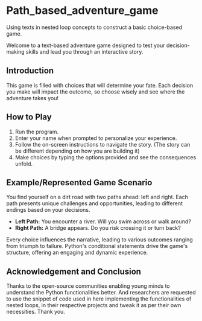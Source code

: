 # Path_based_adventure_game
Using texts in nested loop concepts to construct a basic choice-based game. 


Welcome to a text-based adventure game designed to test your decision-making skills and lead you through an interactive story.

## Introduction

This game is filled with choices that will determine your fate. Each decision you make will impact the outcome, so choose wisely and see where the adventure takes you!

## How to Play

1. Run the program.
2. Enter your name when prompted to personalize your experience.
3. Follow the on-screen instructions to navigate the story.  (The story can be different depending on how you are building it)
4. Make choices by typing the options provided and see the consequences unfold.

## Example/Represented Game Scenario

You find yourself on a dirt road with two paths ahead: left and right. Each path presents unique challenges and opportunities, leading to different endings based on your decisions.

- **Left Path:** You encounter a river. Will you swim across or walk around?
- **Right Path:** A bridge appears. Do you risk crossing it or turn back?

Every choice influences the narrative, leading to various outcomes ranging from triumph to failure. Python's conditional statements drive the game's structure, offering an engaging and dynamic experience.


## Acknowledgement and Conclusion

Thanks to the open-source communities enabling young minds to understand the Python functionalities better. And researchers are requested to use the snippet of code used in here implementing the functionalities of nested loops, in their respective projects and tweak it as per their own necessities. Thank you.
